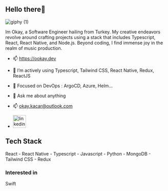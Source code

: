 ## Hello there👋  

![giphy (1)](https://user-images.githubusercontent.com/44809357/168667781-2ef2b43a-5cbe-48f4-b38b-7847ee805192.gif)


Im Okay, a Software Engineer hailing from Turkey. My creative endeavors revolve around crafting projects using a stack that includes Typescript, React, React Native, and Node.js. Beyond coding, I find immense joy in the realm of music production.

- 📫 https://ookay.dev
- 🌱 I’m actively using Typescript, Tailwind CSS, React Native, Redux, ReactJS
- 📖 Focused on DevOps : ArgoCD, Azure, Helm...
- 💬 Ask me about anything
- 📫 okay.kacar@outlook.com


- [<img src='https://upload.wikimedia.org/wikipedia/commons/8/81/LinkedIn_icon.svg' alt='linkedin' height='40'>](https://www.linkedin.com/in/okaykacar/)  


## Tech Stack

React - React Native - Typescript - Javascript - Python - MongoDB - Tailwind CSS - Redux

### Interested in 

 Swift 


<!--
**okaykacar/okaykacar** is a ✨ _special_ ✨ repository because its `README.md` (this file) appears on your GitHub profile.

Here are some ideas to get you started:

- 🔭 I’m currently working on ...
- 🌱 I’m currently learning ...
- 👯 I’m looking to collaborate on ...
- 🤔 I’m looking for help with ...
- 💬 Ask me about ...
- 📫 How to reach me: ...
- 😄 Pronouns: ...
- ⚡ Fun fact: ...
-->
